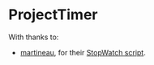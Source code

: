 # ProjectTimer

With thanks to:
- [martineau](https://stackoverflow.com/users/355230/martineau), for their [StopWatch script](https://stackoverflow.com/a/53790635/14250980).